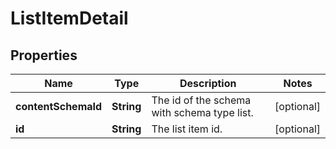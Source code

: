 
# ListItemDetail

## Properties
Name | Type | Description | Notes
------------ | ------------- | ------------- | -------------
**contentSchemaId** | **String** | The id of the schema with schema type list. |  [optional]
**id** | **String** | The list item id. |  [optional]



